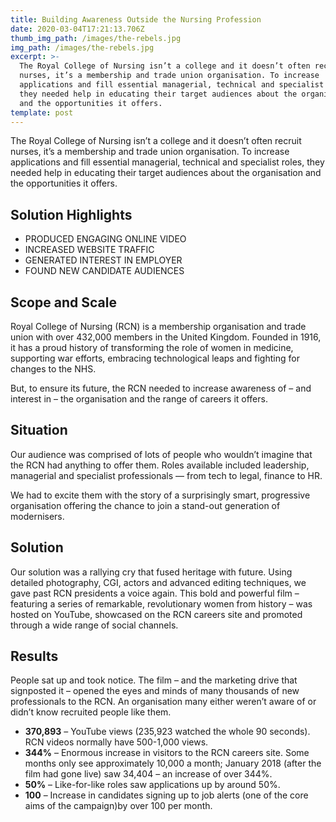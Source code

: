 ```yaml
---
title: Building Awareness Outside the Nursing Profession
date: 2020-03-04T17:21:13.706Z
thumb_img_path: /images/the-rebels.jpg
img_path: /images/the-rebels.jpg
excerpt: >-
  The Royal College of Nursing isn’t a college and it doesn’t often recruit
  nurses, it’s a membership and trade union organisation. To increase
  applications and fill essential managerial, technical and specialist roles,
  they needed help in educating their target audiences about the organisation
  and the opportunities it offers.
template: post
---
```

The Royal College of Nursing isn’t a college and it doesn’t often recruit nurses, it’s a membership and trade union organisation. To increase applications and fill essential managerial, technical and specialist roles, they needed help in educating their target audiences about the organisation and the opportunities it offers.

## Solution Highlights

* PRODUCED ENGAGING ONLINE VIDEO
* INCREASED WEBSITE TRAFFIC
* GENERATED INTEREST IN EMPLOYER
* FOUND NEW CANDIDATE AUDIENCES

## Scope and Scale

Royal College of Nursing (RCN) is a membership organisation and trade union with over 432,000 members in the United Kingdom. Founded in 1916, it has a proud history of transforming the role of women in medicine, supporting war efforts, embracing technological leaps and fighting for changes to the NHS.

But, to ensure its future, the RCN needed to increase awareness of – and interest in – the organisation and the range of careers it offers.

## Situation

Our audience was comprised of lots of people who wouldn’t imagine that the RCN had anything to offer them. Roles available included leadership, managerial and specialist professionals — from tech to legal, finance to HR. 

We had to excite them with the story of a surprisingly smart, progressive organisation offering the chance to join a stand-out generation of modernisers.

## Solution

Our solution was a rallying cry that fused heritage with future. Using detailed photography, CGI, actors and advanced editing techniques, we gave past RCN presidents a voice again. This bold and powerful film – featuring a series of remarkable, revolutionary women from history – was hosted on YouTube, showcased on the RCN careers site and promoted through a wide range of social channels.

## Results

People sat up and took notice. The film – and the marketing drive that signposted it – opened the eyes and minds of many thousands of new professionals to the RCN. An organisation many either weren’t aware of or didn’t know recruited
people like them.

* **370,893** – YouTube views (235,923 watched the whole 90 seconds). RCN videos normally have 500-1,000 views.
* **344%** – Enormous increase in visitors to the RCN careers site. Some months only see approximately 10,000 a month; January 2018 (after the film had gone live) saw 34,404 – an increase of over 344%.
* **50%** – Like-for-like roles saw applications up by around 50%.
* **100** – Increase in candidates signing up to job alerts (one of the core aims of the campaign)by over 100 per month.
